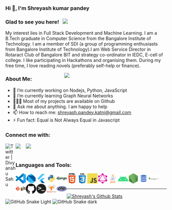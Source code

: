 ### Hi 👋, I'm Shreyash kumar pandey

### Glad to see you here! &nbsp; ![](https://visitor-badge.glitch.me/badge?page_id=shreyashjiodndian2.shreyashjiodndian2)

My interest lies in Full Stack Development and Machine Learning. I am a B.Tech graduate in Computer Science from the Bangalore Institute of Technology. I am a member of SDI (a group of programming enthusiasts from Bangalore Institute of Technology).I am Web Service Director in Rotaract Club of Bangalore BIT and strategy co-ordinator in IEDC, E-cell of college. I like participating in Hackathons and organising them. During my free time, I love reading novels (preferably self-help or finance).

<img align="right" width="320" src="https://github.com/Shreyashjiodndian2/Shreyashjiodndian2/blob/main/developer.gif?raw=true" />

### About Me:

- 🔭 I’m currently working on Nodejs, Python, JavaScript
- 🌱 I’m currently learning Graph Neural Networks
- 👨🏻‍💻 Most of my projects are available on Github
- 💬 Ask me about anything. I am happy to help
- 📫 How to reach me: shreyash.pandey.katni@gmail.com
- ⚡ Fun fact: Equal is Not Always Equal in Javascript

### Connect me with:

[<img align="left" alt="Twitter | Divyanshu Sahu" width="32" src="https://cdn.jsdelivr.net/npm/simple-icons@v3/icons/twitter.svg" />](https://twitter.com/shreyas77704045)
[<img align="left" width="32" src="https://cdn.jsdelivr.net/npm/simple-icons@v3/icons/linkedin.svg" />](https://www.linkedin.com/in/shreyash-pandey-27a592176/)
[<img align="left" width="32" src="https://cdn.jsdelivr.net/npm/simple-icons@v3/icons/instagram.svg" />](https://www.instagram.com/jaankkyakroge/)

<br />
<br />

### Languages and Tools:

<img align="left" alt="Visual Studio Code" width="32px" src="https://raw.githubusercontent.com/github/explore/80688e429a7d4ef2fca1e82350fe8e3517d3494d/topics/visual-studio-code/visual-studio-code.png" />
<img align="left" alt="Dart" width="32px" src="https://raw.githubusercontent.com/github/explore/80688e429a7d4ef2fca1e82350fe8e3517d3494d/topics/dart/dart.png" />
<img align="left" alt="Dart" width="32px" src="https://raw.githubusercontent.com/github/explore/80688e429a7d4ef2fca1e82350fe8e3517d3494d/topics/flutter/flutter.png" />
<img align="left" alt="Dart" width="32px" src="https://raw.githubusercontent.com/github/explore/80688e429a7d4ef2fca1e82350fe8e3517d3494d/topics/python/python.png" />
<img align="left" alt="Dart" width="32px" src="https://raw.githubusercontent.com/github/explore/80688e429a7d4ef2fca1e82350fe8e3517d3494d/topics/django/django.png" />
<img align="left" alt="HTML5" width="32px" src="https://raw.githubusercontent.com/github/explore/80688e429a7d4ef2fca1e82350fe8e3517d3494d/topics/html/html.png" />
<img align="left" alt="CSS3" width="32px" src="https://raw.githubusercontent.com/github/explore/80688e429a7d4ef2fca1e82350fe8e3517d3494d/topics/css/css.png" />
<img align="left" alt="JavaScript" width="32px" src="https://raw.githubusercontent.com/github/explore/80688e429a7d4ef2fca1e82350fe8e3517d3494d/topics/javascript/javascript.png" />
<img align="left" alt="React" width="32px" src="https://raw.githubusercontent.com/github/explore/80688e429a7d4ef2fca1e82350fe8e3517d3494d/topics/graphql/graphql.png" />
<img align="left" alt="React" width="32px" src="https://raw.githubusercontent.com/github/explore/80688e429a7d4ef2fca1e82350fe8e3517d3494d/topics/java/java.png" />
<img align="left" alt="React" width="32px" src="https://raw.githubusercontent.com/github/explore/80688e429a7d4ef2fca1e82350fe8e3517d3494d/topics/android/android.png" />
<img align="left" alt="Node.js" width="32px" src="https://raw.githubusercontent.com/github/explore/80688e429a7d4ef2fca1e82350fe8e3517d3494d/topics/nodejs/nodejs.png" />
<img align="left" alt="SQL" width="32px" src="https://raw.githubusercontent.com/github/explore/80688e429a7d4ef2fca1e82350fe8e3517d3494d/topics/sql/sql.png" />
<img align="left" alt="MongoDB" width="32px" src="https://raw.githubusercontent.com/github/explore/80688e429a7d4ef2fca1e82350fe8e3517d3494d/topics/mongodb/mongodb.png" />
<img align="left" alt="Git" width="32px" src="https://raw.githubusercontent.com/github/explore/80688e429a7d4ef2fca1e82350fe8e3517d3494d/topics/git/git.png" />
<img align="left" alt="GitHub" width="32px" src="https://raw.githubusercontent.com/github/explore/78df643247d429f6cc873026c0622819ad797942/topics/github/github.png" />
<img align="left" alt="Terminal" width="32px" src="https://raw.githubusercontent.com/github/explore/80688e429a7d4ef2fca1e82350fe8e3517d3494d/topics/terminal/terminal.png" />
<img align="left" alt="Terminal" width="32px" src="https://raw.githubusercontent.com/github/explore/80688e429a7d4ef2fca1e82350fe8e3517d3494d/topics/tensorflow/tensorflow.png" />
<img align="left" alt="Terminal" width="32px" src="https://raw.githubusercontent.com/github/explore/80688e429a7d4ef2fca1e82350fe8e3517d3494d/topics/php/php.png" />



<br />
<br />

---


[![Shreyash's Github Stats](https://github-readme-stats.vercel.app/api?username=shreyashjiodndian2&count_private=true&theme=dracula&show_icons=true)](https://github.com/anuraghazra/github-readme-stats)
![GitHub Snake Light](github-snake.svg#gh-light-mode-only)
![GitHub Snake dark](github-snake-dark.svg#gh-dark-mode-only)
